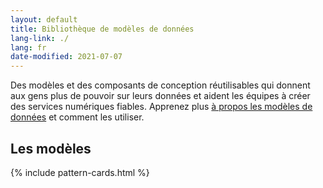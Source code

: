 ```yaml
---
layout: default
title: Bibliothèque de modèles de données
lang-link: ./
lang: fr
date-modified: 2021-07-07
---
```


Des modèles et des composants de conception réutilisables qui donnent aux gens plus de pouvoir sur leurs données et aident les équipes à créer des services numériques fiables.
Apprenez plus [à propos les modèles de données](a-propos) et comment les utiliser.

## Les modèles

{% include pattern-cards.html %}
